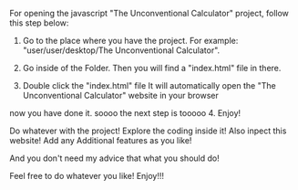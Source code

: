 For opening the javascript "The Unconventional Calculator" project, follow this step below:

1. Go to the place where you have the project.
For example: "user/user/desktop/The Unconventional Calculator".

2. Go inside of the Folder.
Then you will find a "index.html" file in there.

3. Double click the "index.html" file
It will automatically open the "The Unconventional Calculator" website in your browser

now you have done it. soooo the next step is tooooo
4. Enjoy!

Do whatever with the project! 
Explore the coding inside it! 
Also inpect this website!
Add any Additional features as you like!

And you don't need my advice that what you should do!

Feel free to do whatever you like! Enjoy!!!
